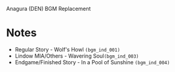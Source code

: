 Anagura (DEN) BGM Replacement

# Notes
- Regular Story - Wolf's Howl `(bgm_ind_001)`
- Lindow MIA/Others - Wavering Soul`(bgm_ind_003)`
- Endgame/Finished Story - In a Pool of Sunshine `(bgm_ind_004)`
